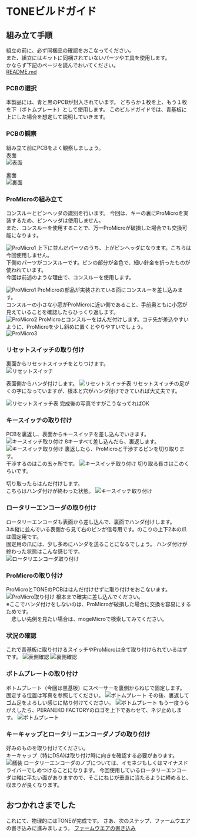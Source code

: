 # TONEビルドガイド
## 組み立て手順
組立の前に、必ず同梱品の確認をおこなってください。  
また、組立にはキットに同梱されていないパーツや工具を使用します。  
かならず下記のページを読んでおいてください。  
[README.md](https://github.com/peraneko/TONE/blob/master/README.md)


### PCBの選択
本製品には、青と黒のPCBが封入されています。
どちらか１枚を上、もう１枚を下（ボトムプレート）として使用します。
このビルドガイドでは、青基板に上にした場合を想定して説明していきます。

### PCBの観察
組み立て前にPCBをよく観察しましょう。  
表面  
![表面](https://user-images.githubusercontent.com/5952961/59015603-53831d00-887a-11e9-9317-fc6034f22bb8.JPG)
  
裏面  
![裏面](https://user-images.githubusercontent.com/5952961/59015604-54b44a00-887a-11e9-970e-1b54efc60440.JPG)

### ProMicroの組み立て
コンスルーとピンヘッダの識別を行います。
今回は、キーの裏にProMicroを実装するため、ピンヘッダは使用しません。  
また、コンスルーを使用することで、万一ProMicroが破損した場合でも交換可能になります。  

![ProMicro1](https://user-images.githubusercontent.com/5952961/59026138-aec00a00-8890-11e9-8fba-5ff7336ee15c.jpg)
上下に並んだパーツのうち、上がピンヘッダになります。こちらは今回使用しません。  
下側のパーツがコンスルーです。ピンの部分が金色で、細い針金を折ったものが使われています。  
今回は前述のような理由で、コンスルーを使用します。  

![ProMicro1](https://user-images.githubusercontent.com/5952961/59015614-5b42c180-887a-11e9-92bd-fa32baa3fef1.JPG)
ProMicroの部品が実装されている面にコンスルーを差し込みます。  
コンスルーの小さな小窓がProMicroに近い側であること、手前奥ともに小窓が見えていることを確認したらひっくり返します。  
![ProMicro2](https://user-images.githubusercontent.com/5952961/59015616-5da51b80-887a-11e9-8408-a7d9d0e1b51e.JPG)
ProMicroとコンスルーをはんだ付けします。コテ先が差込やすいように、ProMicroを少し斜めに置くとやりやすいでしょう。  
![ProMicro3](https://user-images.githubusercontent.com/5952961/59015626-63026600-887a-11e9-8832-33c9d1f8476a.JPG)



### リセットスイッチの取り付け
裏面からリセットスイッチをとりつけます。  
![リセットスイッチ](https://user-images.githubusercontent.com/5952961/59015608-5716a400-887a-11e9-9d98-709e4c4d751c.JPG)
   
表面側からハンダ付けします。
![リセットスイッチ表](https://user-images.githubusercontent.com/5952961/59015611-58e06780-887a-11e9-8a01-9fee2a655bb4.JPG)
リセットスイッチの足がくの字になっていますが、根本と穴がハンダ付けできていれば大丈夫です。
  
![リセットスイッチ表](https://user-images.githubusercontent.com/5952961/59017786-62b89980-887f-11e9-8f38-b8d8dbdde931.JPG)
完成後の写真ですがこうなってればOK  

### キースイッチの取り付け
PCBを裏返し、表面からキースイッチを差し込んでいきます。
![キースイッチ取り付け](https://user-images.githubusercontent.com/5952961/59015641-6ac20a80-887a-11e9-9752-d6244277618a.JPG)
8キーすべて差し込んだら、裏返します。   
![キースイッチ取り付け](https://user-images.githubusercontent.com/5952961/59015653-70b7eb80-887a-11e9-9d5d-cd56120fc6c0.JPG)
裏返したら、ProMicroと干渉するピンを切り取ります。  
干渉するのはこの五ヶ所です。
![キースイッチ取り付け](https://user-images.githubusercontent.com/5952961/59020329-b8dc0b80-8884-11e9-8480-6e56f675e81a.JPG)
切り取る長さはこのくらいです。  
  
切り取ったらはんだ付けします。  
こちらはハンダ付けが終わった状態。
![キースイッチ取り付け](https://user-images.githubusercontent.com/5952961/59020654-65b68880-8885-11e9-8d23-21b04b8de230.JPG)

### ロータリーエンコーダの取り付け
ロータリーエンコーダも表面から差し込んで、裏面でハンダ付けします。  
3本縦に並んでいる表側から見て右のピンが信号用です。のこりの上下2本の爪は固定用です。  
固定用の爪には、少し多めにハンダを送ることになるでしょう。
ハンダ付けが終わった状態はこんな感じです。  
![ロータリエンコーダ取り付け](https://user-images.githubusercontent.com/5952961/59020673-723ae100-8885-11e9-8aa4-36966ac36e32.JPG)

### ProMicroの取り付け
ProMicroとTONEのPCBははんだ付けせずに取り付けをおこないます。
![ProMicro取り付け](https://user-images.githubusercontent.com/5952961/59020707-81219380-8885-11e9-8cc4-b973c33fbd1f.JPG)
根本まで確実に差し込んでください。  
※ここでハンダ付けをしないのは、ProMicroが破損した場合に交換を容易にするためです。  
　悲しい先例を見たい場合は、mogeMicroで検索してみてください。

### 状況の確認
これで青基板に取り付けるスイッチやProMicroは全て取り付けられているはずです。
![表側確認](https://user-images.githubusercontent.com/5952961/59021803-8384ed00-8887-11e9-8c29-98c3eab786f6.JPG)
![裏側確認](https://user-images.githubusercontent.com/5952961/59021802-82ec5680-8887-11e9-87a6-f2d4aa6b91b1.JPG)


### ボトムプレートの取り付け
ボトムプレート（今回は黒基板）にスペーサーを裏側からねじで固定します。  
固定する位置は写真を参照してください。
![ボトムプレート](https://user-images.githubusercontent.com/5952961/59021917-b6c77c00-8887-11e9-950d-73b358a59654.JPG)
その後、裏返してゴム足をよろしい感じに貼り付けてください。
![ボトムプレート](https://user-images.githubusercontent.com/5952961/59021806-841d8380-8887-11e9-89a5-42de7fa717fd.JPG)
もう一度うらがえしたら、PERANEKO FACTORYのロゴを上下であわせて、ネジ止めします。
![ボトムプレート](https://user-images.githubusercontent.com/5952961/59022694-373aac80-8889-11e9-851d-57cdd7346c10.JPG)

### キーキャップとロータリーエンコーダノブの取り付け
好みのものを取り付けてください。  
キーキャップ（特にDSA)は取り付け時に向きを確認する必要があります。  
![艤装](https://user-images.githubusercontent.com/5952961/59022693-373aac80-8889-11e9-88bb-a40b8aa7cdff.JPG)
ロータリーエンコーダのノブについては、イモネジもしくはマイナスドライバーでしめつけることになります。
今回使用しているロータリーエンコーダは軸に平たい面がありますので、そこにねじが垂直に当たるように締めると、収まりが良くなります。

## おつかれさまでした
これにて、物理的にはTONEが完成です。
さあ、次のステップ、ファームウエアの書き込みに進みましょう。
[ファームウエアの書き込み](TONE_QMK_firmware.md)
